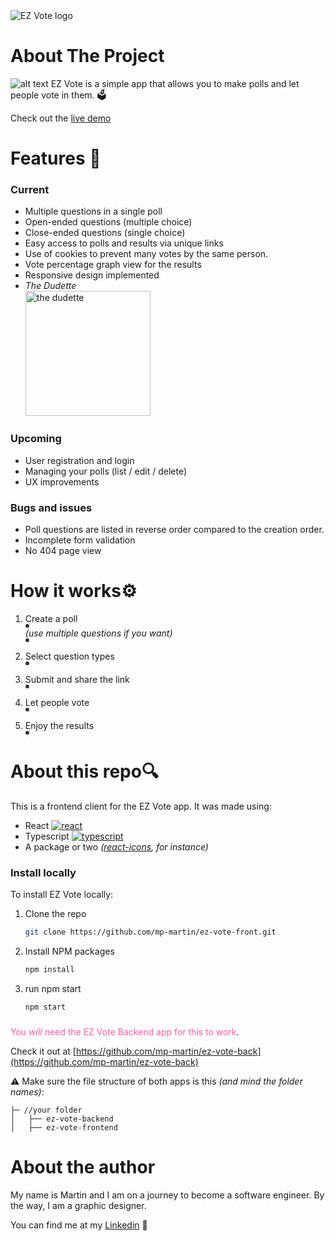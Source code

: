 <picture>
  <source media="(prefers-color-scheme: dark)" srcset="https://zar.networkmanager.pl/static/readme/logo_white.svg">
  <source media="(prefers-color-scheme: light)" srcset="https://zar.networkmanager.pl/static/readme/logo_navy.svg">
  <img alt="EZ Vote logo" src="https://zar.networkmanager.pl/static/readme/logo_navy.svg">
</picture>

# About The Project

![alt text](https://zar.networkmanager.pl/static/readme/main_screen.png)
EZ Vote is a simple app that allows you to make polls and let people vote in them. 🗳️

Check out the [live demo](https://zar.networkmanager.pl)

# Features 🔧

### Current
* Multiple questions in a single poll
* Open-ended questions (multiple choice)
* Close-ended questions (single choice)
* Easy access to polls and results via unique links
* Use of cookies to prevent many votes by the same person.
* Vote percentage graph view for the results
* Responsive design implemented
* _The Dudette_ <br><img alt="the dudette" src="https://zar.networkmanager.pl/static/media/cartoon.8cace218aea52624de38b8835e42bdb8.svg" width="200px" style="">
### Upcoming
* User registration and login
* Managing your polls (list / edit / delete)
* UX improvements

### Bugs and issues
* Poll questions are listed in reverse order compared to the creation order.
* Incomplete form validation
* No 404 page view

# How it works⚙️

1. Create a poll<br><img alt="" src="https://zar.networkmanager.pl/static/readme/poll_setting.png"  style="max-width:500px; border: 3px solid #333; border-radius: 20px"><br>
 _(use multiple questions if you want)_<br><img alt="" src="https://zar.networkmanager.pl/static/readme/multiple_questions.png" style="max-width:500px; border: 3px solid #333; border-radius: 20px">

2. Select question types<br><img alt="" src="https://zar.networkmanager.pl/static/readme/single_multi_question.png" style="max-width:500px; border: 3px solid #333; border-radius: 20px">

3. Submit and share the link<br><img alt="" src="https://zar.networkmanager.pl/static/readme/link_sharing.png" style="max-width:500px; border: 3px solid #333; border-radius: 20px">

5. Let people vote<br><img alt="" src="https://zar.networkmanager.pl/static/readme/poll_filling.png" style="max-width:500px; border: 3px solid #333; border-radius: 20px">

6. Enjoy the results<br><img alt="" src="https://zar.networkmanager.pl/static/readme/results.png" style="max-width:500px; border: 3px solid #333; border-radius: 20px">



# About this repo🔍
This is a frontend client for the EZ Vote app. It was made using: 
* React [![react][react]][react-url] 
* Typescript [![typescript][typescript]][typescript-url]
* A package or two _([react-icons](https://react-icons.github.io/react-icons/), for instance)_


### Install locally
To install EZ Vote locally:

1. Clone the repo
   ```sh
   git clone https://github.com/mp-martin/ez-vote-front.git
   ```
2. Install NPM packages
   ```sh
   npm install
   ```
3. run npm start
   ```sh
   npm start
   ```
###
<span style="color:#FF5F9E">You *will* need the EZ Vote Backend app for this to work</span>. 

Check it out at [https://github.com/mp-martin/ez-vote-back](https://github.com/mp-martin/ez-vote-back)

⚠️ Make sure the file structure of both apps is this *(and mind the folder names)*:

```
├─ //your folder
│   ├── ez-vote-backend
│   ├── ez-vote-frontend
```

# About the author
My name is Martin and I am on a journey to become a software engineer. By the way, I am a graphic designer.

You can find me at my [Linkedin](https://www.linkedin.com/in/marcin-papierz/) 🤝


<!-- MARKDOWN LINKS & IMAGES -->
[react]: https://img.shields.io/badge/React-20232A?style=for-the-badge&logo=react&logoColor=61DAFB
[react-url]: https://reactjs.org/
[typescript]: https://img.shields.io/badge/TypeScript-007ACC?style=for-the-badge&logo=typescript&logoColor=white
[typescript-url]: https://www.typescriptlang.org/
